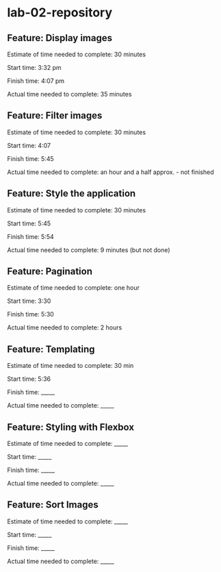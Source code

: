 # lab-02-repository


## Feature: Display images

Estimate of time needed to complete: 30 minutes

Start time: 3:32 pm

Finish time: 4:07 pm

Actual time needed to complete: 35 minutes


## Feature: Filter images

Estimate of time needed to complete: 30 minutes

Start time: 4:07

Finish time: 5:45

Actual time needed to complete: an hour and a half approx. - not finished


## Feature: Style the application

Estimate of time needed to complete: 30 minutes

Start time: 5:45

Finish time: 5:54

Actual time needed to complete: 9 minutes (but not done)

## Feature: Pagination

Estimate of time needed to complete: one hour

Start time: 3:30

Finish time: 5:30

Actual time needed to complete: 2 hours

## Feature: Templating

Estimate of time needed to complete: 30 min

Start time: 5:36

Finish time: _____

Actual time needed to complete: _____

## Feature: Styling with Flexbox

Estimate of time needed to complete: _____

Start time: _____

Finish time: _____

Actual time needed to complete: _____

## Feature: Sort Images

Estimate of time needed to complete: _____

Start time: _____

Finish time: _____

Actual time needed to complete: _____
